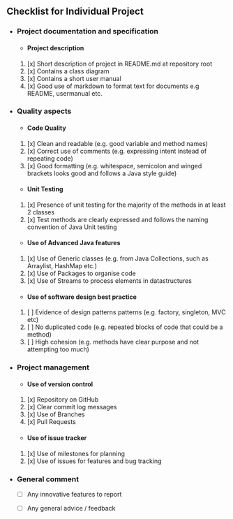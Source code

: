 ## Checklist for Individual Project

- ### Project documentation and specification
  
  - #### Project description
  1. [x] Short description of project in README.md at repository root 
  2. [x] Contains a class diagram
  3. [x] Contains a short user manual	
  4. [x] Good use of markdown to format text for documents e.g README, usermanual etc.

- ### Quality aspects	
  
  - #### Code Quality			
  1. [x] Clean and readable (e.g. good variable and method names)
  2. [x] Correct use of comments (e.g. expressing intent instead of repeating code)
  3. [x] Good formatting (e.g. whitespace, semicolon and winged brackets looks good and follows a Java style guide)				
      			
		
  - #### Unit Testing	
  1. [x] Presence of unit testing for the majority of the methods in at least 2 classes
  2. [x] Test methods are clearly expressed and follows the naming convention of Java Unit testing
   
  - #### Use of Advanced Java features
  1. [x] Use of Generic classes (e.g. from Java Collections, such as Arraylist, HashMap etc.)
  2. [x] Use of Packages to organise code
  3. [x] Use of Streams to process elements in datastructures 
   
  - #### Use of software design best practice
  1. [ ] Evidence of design patterns patterns (e.g. factory, singleton, MVC etc)	
  2. [ ] No duplicated code (e.g. repeated blocks of code that could be a method)	
  3. [ ] High cohesion (e.g. methods have clear purpose and not attempting too much)
   	
- ### Project management
  - #### Use of version control
  1. [x] Repository on GitHub
  2. [x] Clear commit log messages	
  3. [x] Use of Branches
  4. [x] Pull Requests
  - #### Use of issue tracker
  1. [x] Use of milestones for planning	
  2. [x] Use of issues for features and bug tracking	

- ### General comment
  - [ ] Any innovative features to report
  - [ ] Any general advice / feedback

			
			



			
			
		
			
			
 			
			
			
			
		
			
			
		
		
 			
			
					
